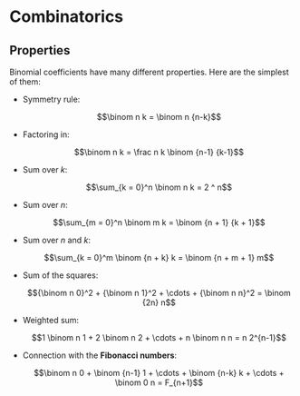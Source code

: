 # Combinatorics

## Properties

Binomial coefficients have many different properties. Here are the simplest of them:

- Symmetry rule:

  $$\binom n k = \binom n {n-k}$$

- Factoring in:

  $$\binom n k = \frac n k \binom {n-1} {k-1}$$

- Sum over $k$:

  $$\sum_{k = 0}^n \binom n k = 2 ^ n$$

- Sum over $n$:

  $$\sum_{m = 0}^n \binom m k = \binom {n + 1} {k + 1}$$

- Sum over $n$ and $k$:

  $$\sum_{k = 0}^m  \binom {n + k} k = \binom {n + m + 1} m$$

- Sum of the squares:

  $${\binom n 0}^2 + {\binom n 1}^2 + \cdots + {\binom n n}^2 = \binom {2n} n$$

- Weighted sum:

  $$1 \binom n 1 + 2 \binom n 2 + \cdots + n \binom n n = n 2^{n-1}$$

- Connection with the **Fibonacci numbers**:

  $$\binom n 0 + \binom {n-1} 1 + \cdots + \binom {n-k} k + \cdots + \binom 0 n = F_{n+1}$$
